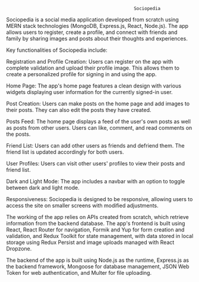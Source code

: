 
                                                    Sociopedia

Sociopedia is a social media application developed from scratch using MERN stack technologies (MongoDB, Express.js, React, Node.js). 
The app allows users to register, create a profile, and connect with friends and family by sharing images and posts about their thoughts and experiences.

Key functionalities of Sociopedia include:

Registration and Profile Creation: Users can register on the app with complete validation and upload their profile image. 
This allows them to create a personalized profile for signing in and using the app.

Home Page: The app's home page features a clean design with various widgets displaying user information for the currently signed-in user.

Post Creation: Users can make posts on the home page and add images to their posts. They can also edit the posts they have created.

Posts Feed: The home page displays a feed of the user's own posts as well as posts from other users. Users can like, comment, and read comments on the posts.

Friend List: Users can add other users as friends and defriend them. The friend list is updated accordingly for both users.

User Profiles: Users can visit other users' profiles to view their posts and friend list.

Dark and Light Mode: The app includes a navbar with an option to toggle between dark and light mode.

Responsiveness: Sociopedia is designed to be responsive, allowing users to access the site on smaller screens with modified adjustments.

The working of the app relies on APIs created from scratch, which retrieve information from the backend database. The app's frontend is built using React, React Router for navigation, Formik and Yup for form creation and validation, and Redux Toolkit for state management, with data stored in local storage using Redux Persist and image uploads managed with React Dropzone.

The backend of the app is built using Node.js as the runtime, Express.js as the backend framework, Mongoose for database management, JSON Web Token for web authentication, and Multer for file uploading.

